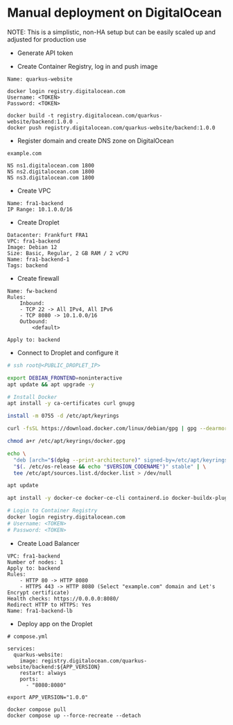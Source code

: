 # Manual deployment on DigitalOcean

NOTE: This is a simplistic, non-HA setup but can be easily scaled up and adjusted for production use

- Generate API token

- Create Container Registry, log in and push image
```
Name: quarkus-website

docker login registry.digitalocean.com
Username: <TOKEN>
Password: <TOKEN>

docker build -t registry.digitalocean.com/quarkus-website/backend:1.0.0 .
docker push registry.digitalocean.com/quarkus-website/backend:1.0.0
```

- Register domain and create DNS zone on DigitalOcean
```
example.com

NS ns1.digitalocean.com 1800
NS ns2.digitalocean.com 1800
NS ns3.digitalocean.com 1800
```

- Create VPC
```
Name: fra1-backend
IP Range: 10.1.0.0/16
```

- Create Droplet
```
Datacenter: Frankfurt FRA1
VPC: fra1-backend
Image: Debian 12
Size: Basic, Regular, 2 GB RAM / 2 vCPU
Name: fra1-backend-1
Tags: backend
```

- Create firewall
```
Name: fw-backend
Rules:
    Inbound:
    - TCP 22 -> All IPv4, All IPv6
    - TCP 8080 -> 10.1.0.0/16
    Outbound:
        <default>

Apply to: backend
```

- Connect to Droplet and configure it
```sh
# ssh root@<PUBLIC_DROPLET_IP>

export DEBIAN_FRONTEND=noninteractive
apt update && apt upgrade -y

# Install Docker
apt install -y ca-certificates curl gnupg

install -m 0755 -d /etc/apt/keyrings

curl -fsSL https://download.docker.com/linux/debian/gpg | gpg --dearmor -o /etc/apt/keyrings/docker.gpg

chmod a+r /etc/apt/keyrings/docker.gpg

echo \
  "deb [arch="$(dpkg --print-architecture)" signed-by=/etc/apt/keyrings/docker.gpg] https://download.docker.com/linux/debian \
  "$(. /etc/os-release && echo "$VERSION_CODENAME")" stable" | \
  tee /etc/apt/sources.list.d/docker.list > /dev/null

apt update

apt install -y docker-ce docker-ce-cli containerd.io docker-buildx-plugin docker-compose-plugin

# Login to Container Registry
docker login registry.digitalocean.com
# Username: <TOKEN>
# Password: <TOKEN>
```

- Create Load Balancer
```
VPC: fra1-backend
Number of nodes: 1
Apply to: backend
Rules:
    - HTTP 80 -> HTTP 8080
    - HTTPS 443 -> HTTP 8080 (Select "example.com" domain and Let's Encrypt certificate) 
Health checks: https://0.0.0.0:8080/
Redirect HTTP to HTTPS: Yes
Name: fra1-backend-lb
```

- Deploy app on the Droplet
```
# compose.yml

services:
  quarkus-website:
    image: registry.digitalocean.com/quarkus-website/backend:${APP_VERSION}
    restart: always
    ports:
      - "8080:8080"
```

```
export APP_VERSION="1.0.0"

docker compose pull
docker compose up --force-recreate --detach
```
